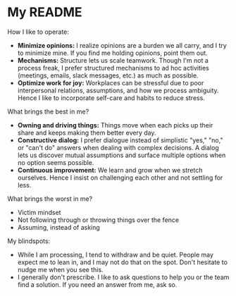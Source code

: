 # My README

How I like to operate:

* **Minimize opinions:** I realize opinions are a burden we all carry, and I try to minimize mine. If you find me holding opinions, point them out.
* **Mechanisms:** Structure lets us scale teamwork. Though I'm not a process freak, I prefer structured mechanisms to ad hoc activities (meetings, emails, slack messages, etc.) as much as possible.
* **Optimize work for joy:** Workplaces can be stressful due to poor interpersonal relations, assumptions, and how we process ambiguity. Hence I like to incorporate self-care and habits to reduce stress. 

What brings the best in me?

* **Owning and driving things:** Things move when each picks up their share and keeps making them better every day.
* **Constructive dialog:** I prefer dialogue instead of simplistic "yes," "no," or "can't do" answers when dealing with complex decisions. A dialog lets us discover mutual assumptions and surface multiple options when no option seems possible.
* **Continuous improvement:** We learn and grow when we stretch ourselves. Hence I insist on challenging each other and not settling for less.

What brings the worst in me?

* Victim mindset
* Not following through or throwing things over the fence
* Assuming, instead of asking

My blindspots:

* While I am processing, I tend to withdraw and be quiet. People may expect me to lean in, and I may not do that on the spot. Don't hesitate to nudge me when you see this.
* I generally don't prescribe. I like to ask questions to help you or the team find a solution. If you need an answer from me, ask so.
